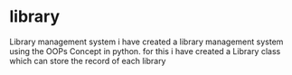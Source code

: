 # library
Library management system
i have created a library management system using the OOPs Concept in python.
for this i have created a Library class which can store the record of each library 

